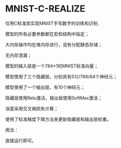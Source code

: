 # MNIST-C-REALIZE

仅用C标准库实现MNIST手写数字的训练和识别.

模型的所有必要参数都在宏和结构中指定；

大内存操作均在堆内存进行，没有分配静态存储；

无内存泄漏；

模型的输入层是一个784*1的MNIST标准向量；

模型使用了三个隐藏层，分别具有512/768/64个神经元；

模型使用了一个输出层，有10个神经元；

隐藏层使用Relu激活，输出层使用SoftMax激活；

误差采用交叉熵损失计算；

使用了标准梯度下降方法来更新隐藏层和输出层权重。

用法：

直接运行即可。
